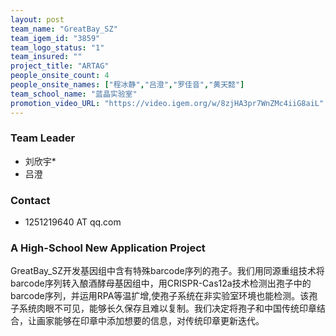 ```yaml
---
layout: post
team_name: "GreatBay_SZ"
team_igem_id: "3859"
team_logo_status: "1"
team_insured: ""
project_title: "ARTAG"
people_onsite_count: 4
people_onsite_names: ["程冰静","吕澄","罗佳音","黄天懿"]
team_school_name: "蓝晶实验室"
promotion_video_URL: "https://video.igem.org/w/8zjHA3pr7WnZMc4iiG8aiL"
---
```



### Team Leader
* 刘欣宇*
* 吕澄

### Contact
* 1251219640 AT qq.com

### A High-School New Application Project

GreatBay_SZ开发基因组中含有特殊barcode序列的孢子。我们用同源重组技术将barcode序列转入酿酒酵母基因组中，用CRISPR-Cas12a技术检测出孢子中的barcode序列，并运用RPA等温扩增,使孢子系统在非实验室环境也能检测。该孢子系统肉眼不可见，能够长久保存且难以复制。我们决定将孢子和中国传统印章结合，让画家能够在印章中添加想要的信息，对传统印章更新迭代。
